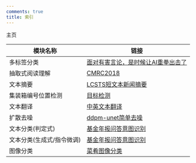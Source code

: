 ```yaml
---
comments: true
title: 索引
---
```


主页

| 模块名称                  | 链接                                                                                            |
| ------------------------- | ----------------------------------------------------------------------------------------------- |
| 多标签分类                | [面对有害言论，是时候让AI重拳出击了](./mlcoftc/multi-label-classification-of-toxic-comments.md) |
| 抽取式阅读理解            | [CMRC2018](./cmrc/cmrc.md)                                                                      |
| 文本摘要                  | [LCSTS短文本新闻摘要](./text-summary/text-summary.md)                                           |
| 集装箱编号位置检测        | [目标检测](./container-detr/container-detr.md)                                                  |
| 文本翻译                  | [中英文本翻译](./translation/translation.md)                                                    |
| 扩散去噪                  | [ddpm-unet简单去噪](./ddpm-unet-mnist/ddpm-unet-mnist.md)                                       |
| 文本分类(判定式)          | [基金年报问答意图识别](./financial_report/financial_report.md)                                  |
| 文本分类(生成式/指令微调) | [基金年报问答意图识别](./text_classification/text_classification.md)                            |
| 图像分类                  | [菜肴图像分类](./image_classification/image_classification.md)                                  |
